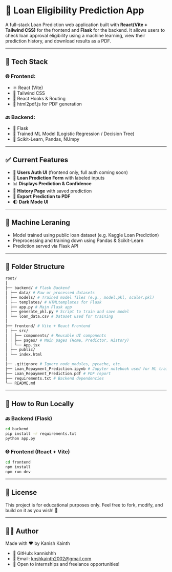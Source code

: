 # 🏦 Loan Eligibility Prediction App

A full-stack Loan Prediction web application built with **React(Vite + Tailwind CSS)** for the frontend and **Flask** for the backend. It allows users to check loan approval eligibility using a machine learning, view their prediction history, and download results as a PDF.

---

## 🔧 Tech Stack

### 🌐 Frontend:

- ⚛️ React (Vite)
- 🎨 Tailwind CSS
- 🧠 React Hooks & Routing
- 📄 html2pdf.js for PDF generation

### 🔙 Backend:

- 🐍 Flask
- 🔮 Trained ML Model (Logistic Regression / Decision Tree)
- 🧪 Scikit-Learn, Pandas, NUmpy

---

## ✅ Current Features

- 🔐 **Users Auth UI** (frontend only, full auth coming soon)
- 📝 **Loan Prediction Form** with labeled inputs
- 📊 **Displays Prediction & Confidence**
- 📂 **History Page** with saved prediction
- 📄 **Export Prediction to PDF**
- 🌓 **Dark Mode UI**

---

## 🧠 Machine Leraning

- Model trained using public loan dataset (e.g. Kaggle Loan Prediction)
- Preprocessing and training down using Pandas & Scikit-Learn
- Prediction served via Flask API

---

## 📁 Folder Structure

```bash
root/
│
├── backend/ # Flask Backend
│ ├── data/ # Raw or processed datasets
│ ├── models/ # Trained model files (e.g., model.pkl, scaler.pkl)
│ ├── templates/ # HTMLtemplates for Flask
│ ├── app.py # Main Flask app
│ ├── generate_pkl.py # Script to train and save model
│ └── loan_data.csv # Dataset used for training
│
├── frontend/ # Vite + React Frontend
│ ├── src/
│ │ ├── components/ # Reusable UI components
│ │ ├── pages/ # Main pages (Home, Predictor, History)
│ │ └── App.jsx
│ ├── public/
│ └── index.html
│
├── .gitignore # Ignore node_modules, pycache, etc.
├── Loan_Repayment_Prediction.ipynb # Jupyter notebook used for ML training
├── Loan_Repayment_Prediction.pdf # PDF report
├── requirements.txt # Backend dependencies
└── README.md
```

---

## 🚀 How to Run Locally

### 🔙 Backend (Flask)
```bash
cd backend
pip install -r requirements.txt
python app.py
```

### 🌐 Frontend (React + Vite)
```bash
cd frontend
npm install
npm run dev
```

---

## 📜 License
This project is for educational purposes only.
Feel free to fork, modify, and build on it as you wish! 🙌

---

## 🙋‍♂️ Author
Made with ❤️ by Kanish Kainth
- 🔗 GitHub: kannishhh
- 📧 Email: knshkainth2002@gmail.com
- 💼 Open to internships and freelance opportunities!

